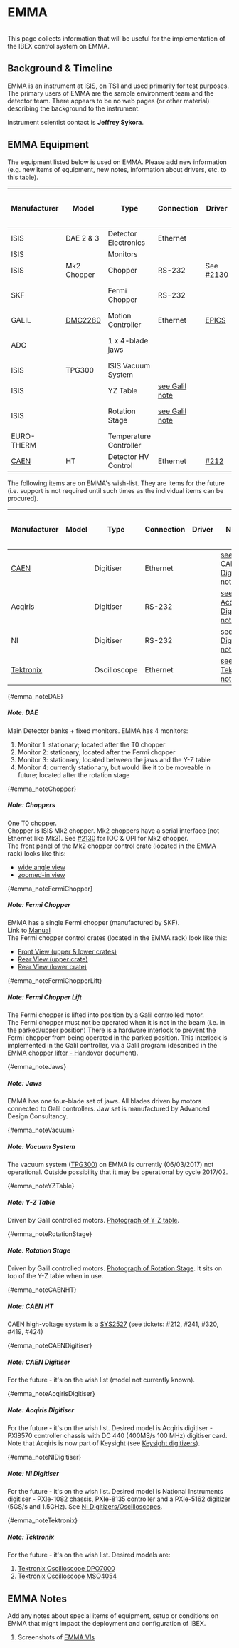 # EMMA

```{include} migration_notes_warning.mdinc
```

This page collects information that will be useful for the implementation of the IBEX control system on EMMA.
## Background & Timeline ##
EMMA is an instrument at ISIS, on TS1 and used primarily for test purposes. The primary users of EMMA are the sample environment team and the detector team.  There appears to be no web pages (or other material) describing the background to the instrument.

Instrument scientist contact is **Jeffrey Sykora**.

## EMMA Equipment ##
The equipment listed below is used on EMMA. Please add new information (e.g. new items of equipment, new notes, information about drivers, etc. to this table).

Manufacturer | Model | Type | Connection | Driver | Notes | Use in ISIS Cycle |
------------ | ------------- | ------------- | ------------- | ------------- | -------------------------------------------|--------------
ISIS | DAE 2 & 3 | Detector Electronics | Ethernet | | [see DAE note](#emma_noteDAE)|17_1
ISIS |  | Monitors |  |  | [see DAE note](#emma_noteDAE)|17_1
ISIS | Mk2 Chopper | Chopper | RS-232 | See [#2130](https://github.com/ISISComputingGroup/IBEX/issues/2130) | [see Chopper note](#emma_noteChopper)|??
SKF |  | Fermi Chopper | RS-232 |  | [see FermiChopper note](#emma_noteFermiChopper)|??
GALIL | [DMC2280](http://www.galilmc.com/products/dmc-22x0.php) | Motion Controller | Ethernet | [EPICS](http://www.aps.anl.gov/epics/modules/manufacturer.php#Galil%20Motion%20Control) | |17_1
ADC |  | 1 x 4-blade jaws |  |  | Blades driven by Galils.  [see Jaws note](#emma_noteJaws)
ISIS | TPG300 | ISIS Vacuum System |  |  |[see Vacuum System note](#emma_noteVacuum)
ISIS |  | YZ Table | [see Galil note](#emma_noteYZTable) |  | [see YZ Table note](#emma_noteYZTable)
ISIS |  | Rotation Stage | [see Galil note](#emma_noterotationstage) |  | [see RotationStage note](#emma_noterotationstage)
EURO-THERM | | Temperature Controller |
[CAEN](http://www.caen.it/csite/HomePage.jsp) | HT | Detector HV Control | Ethernet | [#212](https://github.com/ISISComputingGroup/IBEX/issues/212) |[see CAEN HT note](#emma_noteCAENHT)

The following items are on EMMA's wish-list.  They are items for the future (i.e. support is not required until such times as the individual items can be procured).

Manufacturer | Model | Type | Connection | Driver | Notes | Use in ISIS cycle
------------ | ------------- | ------------- | ------------- | ------------- | -------------------------------------------|----------
[CAEN](http://www.caen.it/csite/HomePage.jsp) |   | Digitiser | Ethernet |  |[see CAEN Digitiser note](#emma_noteCAENDigitiser)
Acqiris |  | Digitiser | RS-232 | | [see Acqiris Digitiser note](#emma_noteAcqirisDigitiser)
NI |  | Digitiser | RS-232 | | [see NI Digitiser note](#emma_noteNIDigitiser)
[Tektronix](http://www.tek.com/oscilloscope#all) |  | Oscilloscope | Ethernet | |[see Tektronix note](#emma_noteTektronix)

{#emma_noteDAE}
##### Note: DAE #####
Main Detector banks + fixed monitors.
EMMA has 4 monitors:

1. Monitor 1: stationary; located after the T0 chopper
1. Monitor 2: stationary; located after the Fermi chopper
1. Monitor 3: stationary; located between the jaws and the Y-Z table
1. Monitor 4: currently stationary, but would like it to be moveable in future; located after the rotation stage

{#emma_noteChopper}
##### Note: Choppers #####
One T0 chopper.<br>
Chopper is ISIS Mk2 chopper.  Mk2 choppers have a serial interface (not Ethernet like Mk3).
See [#2130](https://github.com/ISISComputingGroup/IBEX/issues/2130) for IOC & OPI for Mk2 chopper.<br>
The front panel of the Mk2 chopper control crate (located in the EMMA rack) looks like this:
* [wide angle view](https://stfc365.sharepoint.com/sites/ISISExperimentControls/ICP%20Discussions/Forms/AllItems.aspx?id=%2Fsites%2FISISExperimentControls%2FICP%20Discussions%2FEMMA%2FEMMA%5FT0%5FChopper%5FFront%5FPanel%5F%28wide%29%5F2017%5F06%5F05%2Ejpg&viewid=45d81cb9%2D9571%2D4a80%2Da5cc%2D2cb4871703a3&parent=%2Fsites%2FISISExperimentControls%2FICP%20Discussions%2FEMMA)
* [zoomed-in view](https://stfc365.sharepoint.com/sites/ISISExperimentControls/ICP%20Discussions/Forms/AllItems.aspx?id=%2Fsites%2FISISExperimentControls%2FICP%20Discussions%2FEMMA%2FEMMA%5FT0%5FChopper%5FFront%5FPanel%5F%28zoom%29%5F2017%5F06%5F05%2Ejpg&viewid=45d81cb9%2D9571%2D4a80%2Da5cc%2D2cb4871703a3&parent=%2Fsites%2FISISExperimentControls%2FICP%20Discussions%2FEMMA)

{#emma_noteFermiChopper}
##### Note: Fermi Chopper #####
EMMA has a single Fermi chopper (manufactured by SKF).<br>
Link to [Manual](https://stfc365.sharepoint.com/:b:/r/sites/ISISExperimentControls/ICP%20Discussions/EMMA/Mirrortron-SKF%20892-0053%20MB350PC_R%20Rev%20C.pdf?csf=1&web=1&e=hctyNH)<br>
The Fermi chopper control crates (located in the EMMA rack) look like this:
* [Front View (upper & lower crates)](https://stfc365.sharepoint.com/sites/ISISExperimentControls/ICP%20Discussions/Forms/AllItems.aspx?id=%2Fsites%2FISISExperimentControls%2FICP%20Discussions%2FEMMA%2FEMMA%5FSKF%5FFermiChopper%5FController%5FFront%5FUpper%5FLower%5F2017%5F06%5F05%2Ejpg&viewid=45d81cb9%2D9571%2D4a80%2Da5cc%2D2cb4871703a3&parent=%2Fsites%2FISISExperimentControls%2FICP%20Discussions%2FEMMA)
* [Rear View (upper crate)](https://stfc365.sharepoint.com/:i:/r/sites/ISISExperimentControls/ICP%20Discussions/EMMA/EMMA_SKF_FermiChopper_Controller_Rear_Upper_2017_06_05.jpg?csf=1&web=1&e=GzrImg)
* [Rear View (lower crate)](https://stfc365.sharepoint.com/:i:/r/sites/ISISExperimentControls/ICP%20Discussions/EMMA/EMMA_SKF_FermiChopper_Controller_Rear_Lower_2017_06_05.jpg?csf=1&web=1&e=qJrYiI)

{#emma_noteFermiChopperLift}
##### Note: Fermi Chopper Lift #####
The Fermi chopper is lifted into position by a Galil controlled motor.<br>
The Fermi chopper must not be operated when it is not in the beam (i.e. in the parked/upper position)
There is a hardware interlock to prevent the Fermi chopper from being operated in the parked position.  This interlock is implemented in the Galil controller, via a Galil program (described in the [EMMA chopper lifter - Handover](https://stfc365.sharepoint.com/:w:/r/sites/ISISExperimentControls/ICP%20Discussions/EMMA/EMMA%20chopper%20lifter%20-%20Handover.docx?d=wafc19324e3354636b5ab702a140668aa&csf=1&web=1&e=A6BnDe) document).  

{#emma_noteJaws}
##### Note: Jaws #####
EMMA has one four-blade set of jaws.  All blades driven by motors connected to Galil controllers.
Jaw set is manufactured by Advanced Design Consultancy.

{#emma_noteVacuum}
##### Note: Vacuum System #####
The vacuum system ([TPG300](https://stfc365.sharepoint.com/:i:/r/sites/ISISExperimentControls/ICP%20Discussions/EMMA/EMMA_TPG300_2017_06_05.jpg?csf=1&web=1&e=k6q5ew)) on EMMA is currently (06/03/2017) not operational.  Outside possibility that it may be operational by cycle 2017/02.

{#emma_noteYZTable}
##### Note: Y-Z Table #####
Driven by Galil controlled motors.
[Photograph of Y-Z table](https://stfc365.sharepoint.com/sites/ISISExperimentControls/ICP%20Discussions/EMMA/EMMA_Y_Z_Table_2017_06_05.jpg).

{#emma_noteRotationStage}
##### Note: Rotation Stage #####
Driven by Galil controlled motors.
[Photograph of Rotation Stage](https://stfc365.sharepoint.com/sites/ISISExperimentControls/ICP%20Discussions/EMMA/EMMA_Rotation_Stage_2017_06_05.jpg).  It sits on top of the Y-Z table when in use.

{#emma_noteCAENHT}
##### Note: CAEN HT #####
CAEN high-voltage system is a [SYS2527](https://stfc365.sharepoint.com/sites/ISISExperimentControls/ICP%20Discussions/EMMA/EMMA_CAEN_HV_PSU_2017_06_05.jpg) (see tickets: #212, #241, #320, #419, #424)

{#emma_noteCAENDigitiser}
##### Note: CAEN Digitiser #####
For the future - it's on the wish list (model not currently known).

{#emma_noteAcqirisDigitiser}
##### Note: Acqiris Digitiser #####
For the future - it's on the wish list.
Desired model is Acqiris digitiser - PXI8570 controller chassis with DC 440 (400MS/s 100 MHz) digitiser card.<br>
Note that Acqiris is now part of Keysight (see [Keysight digitizers](http://www.keysight.com/en/pc-1128783/High-Speed-Digitizers-and-Multichannel-Data-Acquisition-Solution?cc=GB&lc=eng)).

{#emma_noteNIDigitiser}
##### Note: NI Digitiser #####
For the future - it's on the wish list.
Desired model is National Instruments digitiser - PXIe-1082 chassis, PXIe-8135 controller and a PXIe-5162 digitizer (5GS/s and 1.5GHz).
See [NI Digitizers/Oscilloscopes](http://sine.ni.com/np/app/main/p/bot/no/ap/mi/lang/en/pg/1/sn/n17:mi,n21:40,n24:PXI-FSLASH-CompactPCI/).

{#emma_noteTektronix}
##### Note: Tektronix #####
For the future - it's on the wish list.  Desired models are:
1. [Tektronix Oscilloscope DPO7000](http://www.tek.com/oscilloscope/dpo7000-digital-phosphor-oscilloscope)
1. [Tektronix Oscilloscope MSO4054](http://www.tek.com/oscilloscope/mdo4000c-mixed-domain-oscilloscope)


## EMMA Notes ##
Add any notes about special items of equipment, setup or conditions on EMMA that might impact the deployment and configuration of IBEX.
1. Screenshots of [EMMA VIs](https://github.com/ISISComputingGroup/ControlsWork/issues/239)
